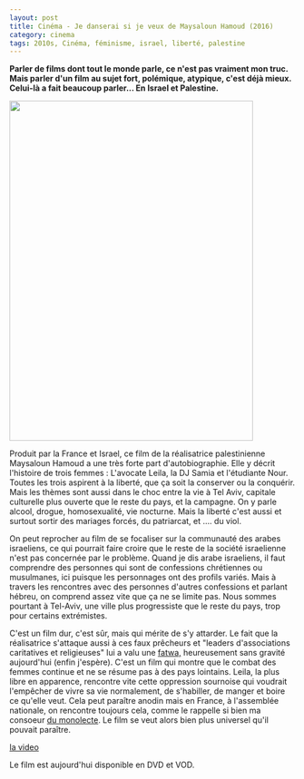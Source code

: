 ```yaml
---
layout: post
title: Cinéma - Je danserai si je veux de Maysaloun Hamoud (2016)
category: cinema
tags: 2010s, Cinéma, féminisme, israel, liberté, palestine
---
```

**Parler de films dont tout le monde parle, ce n'est pas vraiment mon truc. Mais parler d'un film au sujet fort, polémique, atypique, c'est déjà mieux. Celui-là a fait beaucoup parler... En Israel et Palestine.**

<img class="alignleft size-full wp-image-23416" src="https://cheziceman.files.wordpress.com/2018/07/je-danserai-si-je-veux.jpg" alt="" width="429" height="600" />

Produit par la France et Israel, ce film de la réalisatrice palestinienne Maysaloun Hamoud a une très forte part d'autobiographie. Elle y décrit l'histoire de trois femmes : L'avocate Leila, la DJ Samia et l'étudiante Nour. Toutes les trois aspirent à la liberté, que ça soit la conserver ou la conquérir. Mais les thèmes sont aussi dans le choc entre la vie à Tel Aviv, capitale culturelle plus ouverte que le reste du pays, et la campagne. On y parle alcool, drogue, homosexualité, vie nocturne. Mais la liberté c'est aussi et surtout sortir des mariages forcés, du patriarcat, et .... du viol.

On peut reprocher au film de se focaliser sur la communauté des arabes israeliens, ce qui pourrait faire croire que le reste de la société israelienne n'est pas concernée par le problème. Quand je dis arabe israeliens, il faut comprendre des personnes qui sont de confessions chrétiennes ou musulmanes, ici puisque les personnages ont des profils variés. Mais à travers les rencontres avec des personnes d'autres confessions et parlant hébreu, on comprend assez vite que ça ne se limite pas. Nous sommes pourtant à Tel-Aviv, une ville plus progressiste que le reste du pays, trop pour certains extrémistes.

C'est un film dur, c'est sûr, mais qui mérite de s'y attarder. Le fait que la réalisatrice s'attaque aussi à ces faux prêcheurs et "leaders d'associations caritatives et religieuses" lui a valu une <a href="https://fr.wikipedia.org/wiki/Fatwa">fatwa,</a> heureusement sans gravité aujourd'hui (enfin j'espère). C'est un film qui montre que le combat des femmes continue et ne se résume pas à des pays lointains. Leila, la plus libre en apparence, rencontre vite cette oppression sournoise qui voudrait l'empêcher de vivre sa vie normalement, de s'habiller, de manger et boire ce qu'elle veut. Cela peut paraître anodin mais en France, à l'assemblée nationale, on rencontre toujours cela, comme le rappelle si bien ma consoeur <a href="https://blog.monolecte.fr/2018/04/30/parlons-chiffons/">du monolecte</a>. Le film se veut alors bien plus universel qu'il pouvait paraître.

[la video](https://www.youtube.com/watch?v=Z3jahOV5Ap0)

Le film est aujourd'hui disponible en DVD et VOD.
